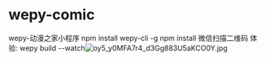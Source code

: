 # wepy-comic
wepy-动漫之家小程序
npm install wepy-cli -g
npm install
微信扫描二维码 体验:
wepy build --watch![oy5_y0MFA7r4_d3Gg883U5aKCO0Y.jpg](http://upload-images.jianshu.io/upload_images/9696783-b1ef1148c538223d.jpg?imageMogr2/auto-orient/strip%7CimageView2/2/w/1240)
